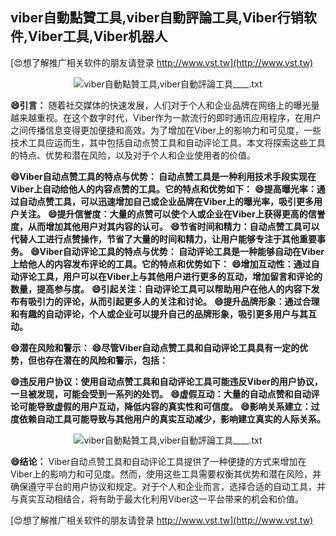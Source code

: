 ## **viber自動點贊工具,viber自動評論工具,Viber行销软件,Viber工具,Viber机器人**

[😍想了解推广相关软件的朋友请登录 http://www.vst.tw](http://www.vst.tw)

 <center><img src="https://vst.tw/MP4/tuiguang/png/8.png" alt="viber自動點贊工具,viber自動評論工具____.txt"></center>

**😄引言：**
随着社交媒体的快速发展，人们对于个人和企业品牌在网络上的曝光量越来越重视。在这个数字时代，Viber作为一款流行的即时通讯应用程序，在用户之间传播信息变得更加便捷和高效。为了增加在Viber上的影响力和可见度，一些技术工具应运而生，其中包括自动点赞工具和自动评论工具。本文将探索这些工具的特点、优势和潜在风险，以及对于个人和企业使用者的价值。

**😄Viber自动点赞工具的特点与优势： 自动点赞工具是一种利用技术手段实现在Viber上自动给他人的内容点赞的工具。它的特点和优势如下：**
**😄提高曝光率：通过自动点赞工具，可以迅速增加自己或企业品牌在Viber上的曝光率，吸引更多用户关注。**
**😄提升信誉度：大量的点赞可以使个人或企业在Viber上获得更高的信誉度，从而增加其他用户对其内容的认可。**
**😄节省时间和精力：自动点赞工具可以代替人工进行点赞操作，节省了大量的时间和精力，让用户能够专注于其他重要事务。**
**😄Viber自动评论工具的特点与优势： 自动评论工具是一种能够自动在Viber上给他人的内容发布评论的工具。它的特点和优势如下：**
**😄增加互动性：通过自动评论工具，用户可以在Viber上与其他用户进行更多的互动，增加留言和评论的数量，提高参与度。**
**😄引起关注：自动评论工具可以帮助用户在他人的内容下发布有吸引力的评论，从而引起更多人的关注和讨论。**
**😄提升品牌形象：通过合理和有趣的自动评论，个人或企业可以提升自己的品牌形象，吸引更多用户与其互动。**

**😄潜在风险和警示：**
**😄尽管Viber自动点赞工具和自动评论工具具有一定的优势，但也存在潜在的风险和警示，包括：**

**😄违反用户协议：使用自动点赞工具和自动评论工具可能违反Viber的用户协议，一旦被发现，可能会受到一系列的处罚。**
**😄虚假互动：大量的自动点赞和自动评论可能导致虚假的用户互动，降低内容的真实性和可信度。**
**😄影响关系建立：过度依赖自动工具可能导致与其他用户的真实互动减少，影响建立真实的人际关系。**

 <center><img src="https://vst.tw/MP4/tuiguang/png/1.png" alt="viber自動點贊工具,viber自動評論工具____.txt"></center>

**😄结论：**
Viber自动点赞工具和自动评论工具提供了一种便捷的方式来增加在Viber上的影响力和可见度。然而，使用这些工具需要权衡其优势和潜在风险，并确保遵守平台的用户协议和规定。对于个人和企业而言，选择合适的自动工具，并与真实互动相结合，将有助于最大化利用Viber这一平台带来的机会和价值。

[😍想了解推广相关软件的朋友请登录 http://www.vst.tw](http://www.vst.tw)



